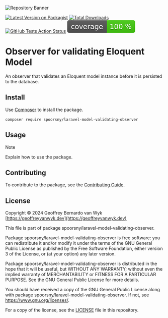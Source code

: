 ![Repository Banner](https://banners.beyondco.de/Observer%20for%20validating%20Eloquent%20Model.png?theme=light&packageManager=composer+require&packageName=spoorsny%2Flaravel-model-validating-observer&pattern=circuitBoard&style=style_1&description=An+observer+that+validates+an+Eloquent+model+instance+before+it+is+persisted+to+the+database.&md=1&showWatermark=1&fontSize=100px&images=https%3A%2F%2Flaravel.com%2Fimg%2Flogomark.min.svg)

[![Latest Version on Packagist](https://img.shields.io/packagist/v/spoorsny/laravel-model-validating-observer.svg?style=flat-square)](https://packagist.org/packages/spoorsny/laravel-model-validating-observer)
[![Total Downloads](https://img.shields.io/packagist/dt/spoorsny/laravel-model-validating-observer.svg?style=flat-square)](https://packagist.org/packages/spoorsny/laravel-model-validating-observer)
[![GitHub Tests Action Status](https://img.shields.io/github/actions/workflow/status/spoorsny/laravel-model-validating-observer/continuous-integration.yml?branch=master&label=tests&style=flat-square)](https://github.com/spoorsny/laravel-model-validating-observer/actions?query=workflow%3Acontinuous-integration+branch%3Amaster)
[![PHPUnit Code Coverage](https://github.com/spoorsny/laravel-model-validating-observer/blob/image-data/coverage.svg)](https://github.com/spoorsny/laravel-model-validating-observer/actions?query=workflow%3Acontinuous-integration+branch%3Amaster)

# Observer for validating Eloquent Model

An observer that validates an Eloquent model instance before it is persisted to the database.

## Install

Use [Composer](https://getcomposer.org) to install the package.

```shell
composer require spoorsny/laravel-model-validating-observer
```

## Usage

> [!NOTE]
> Explain how to use the package.

## Contributing

To contribute to the package, see the [Contributing Guide](CONTRIBUTING.md).

## License

Copyright &copy; 2024 Geoffrey Bernardo van Wyk [https://geoffreyvanwyk.dev](https://geoffreyvanwyk.dev)

This file is part of package spoorsny/laravel-model-validating-observer.

Package spoorsny/laravel-model-validating-observer is free software: you can redistribute it
and/or modify it under the terms of the GNU General Public License as
published by the Free Software Foundation, either version 3 of the License, or
(at your option) any later version.

Package spoorsny/laravel-model-validating-observer is distributed in the hope that it will be
useful, but WITHOUT ANY WARRANTY; without even the implied warranty of
MERCHANTABILITY or FITNESS FOR A PARTICULAR PURPOSE. See the GNU General
Public License for more details.

You should have received a copy of the GNU General Public License along with
package spoorsny/laravel-model-validating-observer. If not, see <https://www.gnu.org/licenses/>.

For a copy of the license, see the [LICENSE](LICENSE) file in this repository.
